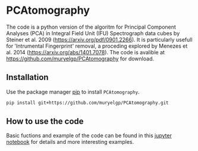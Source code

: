 # PCAtomography

The code is a python version of the algoritm for Principal Component Analyses (PCA) in Integral Field Unit (IFU) Spectrograph data cubes by Steiner et al. 2009 (https://arxiv.org/pdf/0901.2266). It is particularly usefull for 'Intrumental Fingerprint' removal, a proceding explored by Menezes et al. 2014 (https://arxiv.org/abs/1401.7078). The code is avalible at https://github.com/muryelgp/PCAtomography for download.


## Installation

Use the package manager [pip](https://pip.pypa.io/en/stable/) to install ```PCAtomography```.

```bash
pip install git+https://github.com/muryelgp/PCAtomography.git
```

## How to use the code

Basic fuctions and example of the code can be found in this [jupyter notebook](https://github.com/muryelgp/PCAtomography/blob/master/PCAtomography/how-to.ipynb) for details and more interesting examples.
